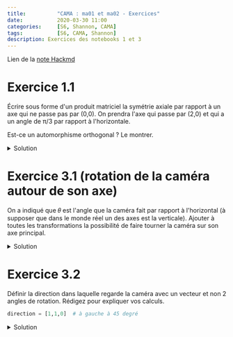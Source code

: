 ```yaml
---
title:          "CAMA : ma01 et ma02 - Exercices"
date:           2020-03-30 11:00
categories:     [S6, Shannon, CAMA]
tags:           [S6, CAMA, Shannon]
description: Exercices des notebooks 1 et 3
---
```

Lien de la [note Hackmd](https://hackmd.io/@lemasymasa/BkyoLgiyP)
# Exercice 1.1
Écrire sous forme d'un produit matriciel la symétrie axiale par rapport à un axe qui ne passe pas par (0,0). On prendra l'axe qui passe par (2,0) et qui a un angle de π/3 par rapport à l'horizontale.

Est-ce un automorphisme orthogonal ? Le montrer.

<details markdown="1">
<summary>Solution</summary>
``` python
def R3(α):
    return np.array([[np.cos(α), -np.sin(α), 0], [np.sin(α), np.cos(α), 0], [0, 0, 1]])

Sx3 = np.array([[1,0,0], [0,-1,0], [0,0,1]])

def T(v):  # translation of v
    T = np.identity(3)
    T[0:2,2] = v
    return T

θ = np.pi / 3
a = np.array([2,0])

S =  T(a) @ R3(θ) @ Sx3 @ R3(-θ) @ T(-a)
print("Matrix of symmetry:\n", S)

shape2 = S @ shape1_3d

plt.plot(shape1[0], shape1[1], ":")
plt.plot(shape2[0], shape2[1])
plt.plot([a[0]-3*np.cos(θ),a[0]+np.cos(θ)],[a[1]-3*np.sin(θ),a[1]+np.sin(θ)], "-.")  # axe de symétrie
plt.axis('equal');
```
```
Matrix of symmetry:
 [[-0.5    0.866  3.   ]
 [ 0.866  0.5   -1.732]
 [ 0.     0.     1.   ]]
```
![](https://i.imgur.com/r0OKNQK.png)
``` python
# Ce n'est pas un automorphisme orthogonal car S n'est pas orthogonale :

S @ S.T
```
```
array([[10.   , -5.196,  3.   ],
       [-5.196,  4.   , -1.732],
       [ 3.   , -1.732,  1.   ]])
```
</details>

# Exercice 3.1 (rotation de la caméra autour de son axe)
On a indiqué que  𝜃  est l'angle que la caméra fait par rapport à l'horizontal (à supposer que dans le monde réel un des axes est la verticale). Ajouter à toutes les transformations la possibilité de faire tourner la caméra sur son axe principal.

<details markdown="1">
<summary>Solution</summary>
``` python
# on fait une simple matrice de rotation autour de z après être dans le repère de la caméra

roll = lambda t:  np.array([[np.cos(t), -np.sin(t), 0, 0], [np.sin(t), np.cos(t), 0, 0], [0, 0, 1, 0], [0, 0, 0, 1]])
```
``` python
view(F(2.3) @ roll(np.pi/4) @ R @ T(c))
```
![](https://i.imgur.com/iZriqMu.png)
</details>

# Exercice 3.2
Définir la direction dans laquelle regarde la caméra avec un vecteur et non 2 angles de rotation. Rédigez pour expliquer vos calculs.
``` python
direction = [1,1,0]  # à gauche à 45 degré
```
<details markdown="1">
<summary>Solution</summary>
On a vu que dans la monde 3D réel la direction initiale de la caméra est x.

Il faut transformer la nouvelle direction qu'on nous donne pour la caméra en 2 angles de rotation ce qui donnera nos 2 matrices de rotation. On calcule les angles en fonction de la direction donnée grace aux formules de trigonométrie qu'on retrouve sur le cercle unité.

En 2D on a :
* $x=\cos(\alpha)$ 
* $y=\sin(\alpha)$ 

Donc si on a la direction (x,y) cela veut dire que l'angle qui nous intéresse est  $\alpha=\arccos(x)$  mais ATTENTION cela n'est juste que si la direction est de norme = 1. Aussi on prend le ratio entre x et y qui est égale au ratio des valeurs normées. Ainsi
$$
\alpha=\arctan(y/x)
$$
En 3D on doit se rapportee au cas 2D qui différe suivant qu'on cherche l'angle vertical ou horizontal.

La rotation horizontale se fait dans le plan [x,y] :

* $x=\cos(\psi)$ 
* $y=\sin(\psi)$ 

et donc
$$
\psi=\arctan(y/x)
$$
La rotation verticale se fait dans le plan [x+y, z] avec $\psi\in[−\pi/2,\pi/2]$
* $||x+y||=cos(\phi)$
* $z=\sin(\phi)$

et donc
$$
\phi=\arctan(z/||x+y||)
$$
``` python
def D(direction):
    if len(direction) == 2: # 2 angles
        ah = direction[0]
        av = direction[1]
    else:                   # on convertit la direction en angle
        norm = np.sqrt(direction[0]**2 + direction[1]**2)
        if norm == 0: # alors c'est vertical
            ah = 0
            av = 1
        else:
            av = np.arctan(direction[2]/norm)
        if direction[0] == 0:
            if direction[1] != 0:
                ah = np.sign(direction[1]) * np.pi/2
        else:
            ah = np.arctan(direction[1]/direction[0])
    print(ah, av)    
    if type(ah) == int:
        ah = ah * 2 * np.pi / 360
        av = av * 2 * np.pi / 360
    rh = np.array([[np.cos(ah), -np.sin(ah), 0, 0], [np.sin(ah), np.cos(ah), 0, 0], [0, 0, 1, 0], [0, 0, 0, 1]])
    rv = np.array([[np.cos(av), 0, np.sin(av), 0], [0, 1, 0, 0], [-np.sin(av), 0, np.cos(av), 0], [0, 0, 0, 1]])
    return rv @ rh
```
``` python
view(F(2.3) @ R @ D([1,1,0]) @ T(c))
```
```
0.7853981633974483 0.0
```
![](https://i.imgur.com/lR8yMWH.png)
</details>